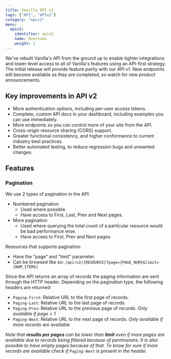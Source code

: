 ```yaml
---
title: Vanilla API v2
tags: ["API", "APIv2"]
category: "apiv2"
menu:
  apiv2:
    identifier: apiv2
    name: Overview
    weight: 1
---
```


We've rebuilt Vanilla's API from the ground up to enable tighter integrations and lower-level access to all of Vanilla's features using an API-first strategy. The initial release will provide feature partiy with our API v1. New endpoints will become available as they are completed, so watch for new product announcements.

## Key improvements in API v2

- More authentication options, including per-user access tokens.
- Complete, custom API docs in your dashboard, including examples you can use immediately.
- More endpoints so you can control more of your site from the API.
- Cross-origin resource sharing (CORS) support.
- Greater functional consistency, and higher conformance to current industry best practices.
- Better automated testing, to reduce regression bugs and unwanted changes.

## Features

### Pagination

We use 2 types of pagination in the API:

- Numbered pagination
  - Used where possible.
  - Have access to First, Last, Prev and Next pages.
- More pagination
  - Used where querying the total count of a particular resource would be bad performance wise.
  - Have access to First, Prev and Next pages.

Resources that supports pagination

- Have the "page" and "limit" parameter.
- Can be browsed like so: `/api/v2/{RESOURCE}?page={PAGE_NUM}&limit={NUM_ITEMS}`

Since the API returns an array of records the paging information are sent through the HTTP header.
Depending on the pagination type, the following headers are returned:

- `Paging-First`: Relative URL to the first page of records.
- `Paging-Last`: Relative URL to the last page of records.
- `Paging-Prev`: Relative URL to the previous page of records. *Only available if page > 1*
- `Paging-Next`: Relative URL to the next page of records. *Only available if more records are available*


*Note that __results per pages__ can be lower than __limit__ even if more pages are available 
due to records being filtered because of permissions. It is also possible to have empty pages because of that.
To know for sure if more records are available check if `Paging-Next` is present in the header.*
